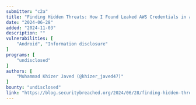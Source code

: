 ```yaml
---
submitter: "c2a"
title: "Finding Hidden Threats: How I Found Leaked AWS Credentials in an Android App API Using DAST"
date: "2024-06-28"
added: "2024-11-03"
description: ""
vulnerabilities: [
    "Android", "Information disclosure"
]
programs: [
    "undisclosed"
]
authors: [
    "Muhammad Khizer Javed (@khizer_javed47)"
]
bounty: "undisclosed"
link: "https://blog.securitybreached.org/2024/06/28/finding-hidden-threats-how-i-found-leaked-aws-credentials-in-an-android-app-api-using-dast/"
---
```




